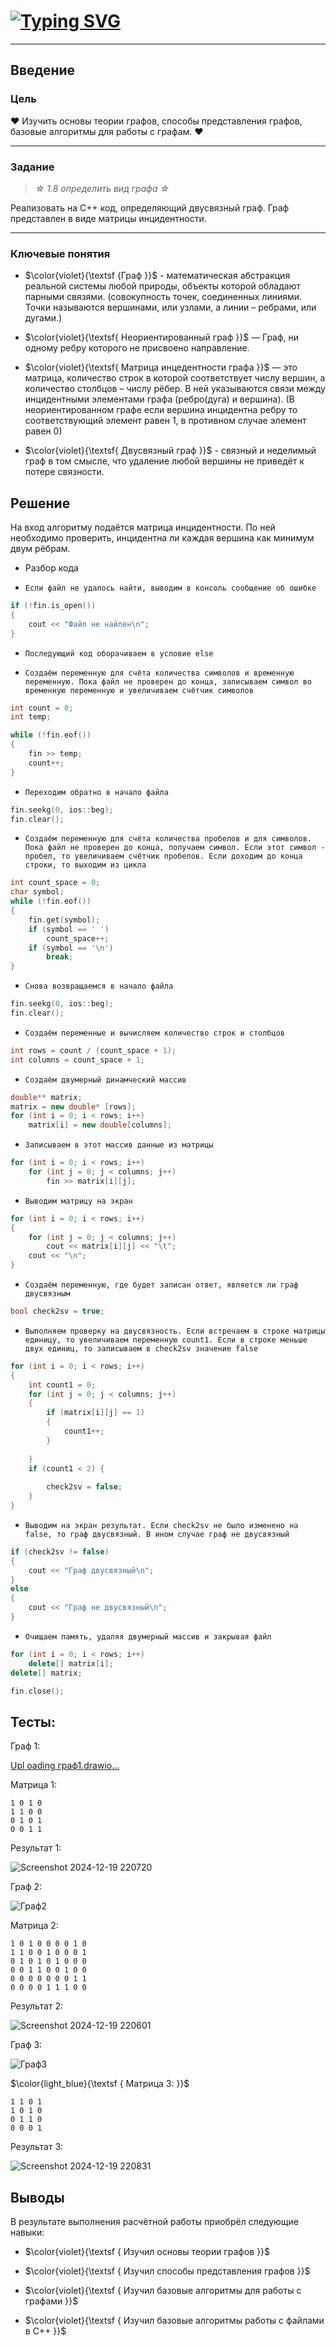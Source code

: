 # <a href="https://git.io/typing-svg"><img src="https://readme-typing-svg.herokuapp.com?font=Italic&weight=500&size=33&pause=1000&color=D740F7&random=false&width=435&lines=%D0%A0%D0%B0%D1%81%D1%87%D0%B5%D1%82%D0%BD%D0%B0%D1%8F+%D1%80%D0%B0%D0%B1%D0%BE%D1%82%D0%B0" alt="Typing SVG" /></a>
---
## Введение

### Цель
♥ Изучить основы теории графов, способы представления графов, базовые алгоритмы для работы с графам. ♥

---
### Задание
>*☆ 1.8 определить вид графа ☆*

Реализовать на С++ код, определяющий двусвязный граф. Граф представлен в виде матрицы инцидентности.

---
### Ключевые понятия 

* $\color{violet}{\textsf {Граф }}$  -  математическая абстракция реальной системы любой природы, объекты которой обладают парными связями.
(совокупность точек, соединенных линиями. Точки называются вершинами, или узлами, а линии – ребрами, или дугами.)

* $\color{violet}{\textsf{ Неориентированный граф }}$ — Граф, ни одному ребру которого не присвоено направление.

* $\color{violet}{\textsf{ Матрица инцедентности графа }}$ — это матрица, количество строк в которой соответствует числу вершин, а количество столбцов – числу рёбер. В ней указываются связи между инцидентными элементами графа (ребро(дуга) и вершина). (В неориентированном графе если вершина инцидентна ребру то соответствующий элемент равен 1, в противном случае элемент равен 0)

* $\color{violet}{\textsf{ Двусвязный граф }}$ - связный и неделимый граф в том смысле, что удаление любой вершины не приведёт к потере связности.

## Решение

На вход алгоритму подаётся матрица инцидентности. По ней необходимо проверить, инцидентна ли каждая вершина как минимум двум рёбрам. 

* Разбор кода
- `Если файл не удалось найти, выводим в консоль сообщение об ошибке`
```C++
if (!fin.is_open())
{
	cout << "Файл не найлен\n";
}
```

- `Последующий код оборачиваем в условие else`

- `Создаём переменную для счёта количества символов и временную переменную. Пока файл не проверен до конца, записываем символ во временную переменную и увеличиваем счётчик символов`
```C++
int count = 0;
int temp;

while (!fin.eof())
{
    fin >> temp;
    count++;
}
```

- `Переходим обратно в начало файла`
```C++
fin.seekg(0, ios::beg);
fin.clear();
```

- `Создаём переменную для счёта количества пробелов и для символов. Пока файл не проверен до конца, получаем символ. Если этот символ - пробел, то увеличиваем счётчик пробелов. Если доходим до конца строки, то выходим из цикла`
```C++
int count_space = 0;
char symbol;
while (!fin.eof())
{           
    fin.get(symbol);
    if (symbol == ' ') 
        count_space++;
    if (symbol == '\n')
        break;
}
```

- `Снова возвращаемся в начало файла`
```C++
fin.seekg(0, ios::beg);
fin.clear();
```

- `Создаём переменные и вычисляем количество строк и столбцов`
```C++
int rows = count / (count_space + 1);
int columns = count_space + 1;
```

- `Создаём двумерный динамческий массив`
```C++
double** matrix;
matrix = new double* [rows];
for (int i = 0; i < rows; i++)
    matrix[i] = new double[columns];
```

- `Записываем в этот массив данные из матрицы`
```C++
for (int i = 0; i < rows; i++)
    for (int j = 0; j < columns; j++)
        fin >> matrix[i][j];
```

- `Выводим матрицу на экран`
```C++
for (int i = 0; i < rows; i++)
{
    for (int j = 0; j < columns; j++)
        cout << matrix[i][j] << "\t";
    cout << "\n";
}
```

- `Создаём переменную, где будет записан ответ, является ли граф двусвязным`
```C++
bool check2sv = true;
```

- `Выполняем проверку на двусвязность. Если встречаем в строке матрицы единицу, то увеличиваем переменную count1. Если в строке меньше двух единиц, то записываем в check2sv значение false`
```C++
for (int i = 0; i < rows; i++) 
{
    int count1 = 0;
    for (int j = 0; j < columns; j++)
    {
        if (matrix[i][j] == 1)
        {
            count1++;                   
        }
        
    }
    if (count1 < 2) {
        
        check2sv = false;
    }
}
```

- `Выводим на экран результат. Если check2sv не было изменено на false, то граф двусвязный. В ином случае граф не двусвязный`
```C++
if (check2sv != false)
{
    cout << "Граф двусвязный\n";
}
else
{
    cout << "Граф не двусвязный\n";
}
```

- `Очищаем память, удаляя двумерный массив и закрывая файл` 
```C++
for (int i = 0; i < rows; i++)
    delete[] matrix[i];
delete[] matrix;

fin.close();
```

## Тесты:
Граф 1:

[Upl<mxfile host="app.diagrams.net" agent="Mozilla/5.0 (Windows NT 10.0; Win64; x64) AppleWebKit/537.36 (KHTML, like Gecko) Chrome/131.0.0.0 Safari/537.36 Edg/131.0.0.0" version="25.0.3">
  <diagram name="Страница — 1" id="QlIfwaH9CSsmxjdis58g">
    <mxGraphModel dx="875" dy="475" grid="1" gridSize="10" guides="1" tooltips="1" connect="1" arrows="1" fold="1" page="1" pageScale="1" pageWidth="827" pageHeight="1169" math="0" shadow="0">
      <root>
        <mxCell id="0" />
        <mxCell id="1" parent="0" />
        <mxCell id="s-h3j425qyUi5nawH-Rl-2" value="" style="ellipse;whiteSpace=wrap;html=1;aspect=fixed;fillColor=#FF66FF;strokeColor=#36393d;" vertex="1" parent="1">
          <mxGeometry x="160" y="180" width="80" height="80" as="geometry" />
        </mxCell>
        <mxCell id="s-h3j425qyUi5nawH-Rl-3" value="" style="ellipse;whiteSpace=wrap;html=1;aspect=fixed;fillColor=#FF66FF;strokeColor=#36393d;" vertex="1" parent="1">
          <mxGeometry x="360" y="290" width="80" height="80" as="geometry" />
        </mxCell>
        <mxCell id="s-h3j425qyUi5nawH-Rl-4" value="" style="ellipse;whiteSpace=wrap;html=1;aspect=fixed;fillColor=#FF66FF;strokeColor=#36393d;" vertex="1" parent="1">
          <mxGeometry x="360" y="80" width="80" height="80" as="geometry" />
        </mxCell>
        <mxCell id="s-h3j425qyUi5nawH-Rl-5" value="" style="ellipse;whiteSpace=wrap;html=1;aspect=fixed;fillColor=#FF66FF;strokeColor=#36393d;" vertex="1" parent="1">
          <mxGeometry x="500" y="180" width="80" height="80" as="geometry" />
        </mxCell>
        <mxCell id="s-h3j425qyUi5nawH-Rl-6" value="" style="endArrow=none;html=1;rounded=0;strokeColor=#9d00a8;entryX=1;entryY=1;entryDx=0;entryDy=0;exitX=0.055;exitY=0.27;exitDx=0;exitDy=0;exitPerimeter=0;strokeWidth=5;" edge="1" parent="1" source="s-h3j425qyUi5nawH-Rl-3" target="s-h3j425qyUi5nawH-Rl-2">
          <mxGeometry width="50" height="50" relative="1" as="geometry">
            <mxPoint x="300" y="320" as="sourcePoint" />
            <mxPoint x="350" y="270" as="targetPoint" />
          </mxGeometry>
        </mxCell>
        <mxCell id="s-h3j425qyUi5nawH-Rl-8" value="" style="endArrow=none;html=1;rounded=0;exitX=1;exitY=0;exitDx=0;exitDy=0;strokeWidth=5;strokeColor=#9d00a8;" edge="1" parent="1" source="s-h3j425qyUi5nawH-Rl-2" target="s-h3j425qyUi5nawH-Rl-4">
          <mxGeometry width="50" height="50" relative="1" as="geometry">
            <mxPoint x="300" y="320" as="sourcePoint" />
            <mxPoint x="350" y="270" as="targetPoint" />
            <Array as="points" />
          </mxGeometry>
        </mxCell>
        <mxCell id="s-h3j425qyUi5nawH-Rl-9" value="" style="endArrow=none;html=1;rounded=0;exitX=0.938;exitY=0.271;exitDx=0;exitDy=0;exitPerimeter=0;entryX=0.396;entryY=0.987;entryDx=0;entryDy=0;strokeWidth=5;entryPerimeter=0;strokeColor=#9d00a8;" edge="1" parent="1" source="s-h3j425qyUi5nawH-Rl-3" target="s-h3j425qyUi5nawH-Rl-5">
          <mxGeometry width="50" height="50" relative="1" as="geometry">
            <mxPoint x="310" y="300" as="sourcePoint" />
            <mxPoint x="360" y="250" as="targetPoint" />
          </mxGeometry>
        </mxCell>
        <mxCell id="s-h3j425qyUi5nawH-Rl-10" value="" style="endArrow=none;html=1;rounded=0;exitX=0.954;exitY=0.671;exitDx=0;exitDy=0;entryX=0;entryY=0;entryDx=0;entryDy=0;exitPerimeter=0;strokeWidth=5;strokeColor=#9d00a8;" edge="1" parent="1" source="s-h3j425qyUi5nawH-Rl-4" target="s-h3j425qyUi5nawH-Rl-5">
          <mxGeometry width="50" height="50" relative="1" as="geometry">
            <mxPoint x="310" y="300" as="sourcePoint" />
            <mxPoint x="360" y="250" as="targetPoint" />
          </mxGeometry>
        </mxCell>
        <mxCell id="s-h3j425qyUi5nawH-Rl-12" value="&lt;font style=&quot;font-size: 22px;&quot;&gt;1&lt;/font&gt;" style="text;html=1;align=center;verticalAlign=middle;whiteSpace=wrap;rounded=0;strokeWidth=3;" vertex="1" parent="1">
          <mxGeometry x="170" y="200" width="60" height="35" as="geometry" />
        </mxCell>
        <mxCell id="s-h3j425qyUi5nawH-Rl-14" value="&lt;font style=&quot;font-size: 22px;&quot;&gt;2&lt;/font&gt;" style="text;html=1;align=center;verticalAlign=middle;whiteSpace=wrap;rounded=0;" vertex="1" parent="1">
          <mxGeometry x="370" y="105" width="60" height="30" as="geometry" />
        </mxCell>
        <mxCell id="s-h3j425qyUi5nawH-Rl-16" value="&lt;font style=&quot;font-size: 22px;&quot;&gt;3&lt;/font&gt;" style="text;html=1;align=center;verticalAlign=middle;whiteSpace=wrap;rounded=0;" vertex="1" parent="1">
          <mxGeometry x="510" y="205" width="60" height="30" as="geometry" />
        </mxCell>
        <mxCell id="s-h3j425qyUi5nawH-Rl-17" value="&lt;font style=&quot;font-size: 22px;&quot;&gt;4&lt;/font&gt;" style="text;html=1;align=center;verticalAlign=middle;whiteSpace=wrap;rounded=0;" vertex="1" parent="1">
          <mxGeometry x="370" y="315" width="60" height="30" as="geometry" />
        </mxCell>
      </root>
    </mxGraphModel>
  </diagram>
</mxfile>
oading граф1.drawio…]()


Матрица 1:
```
1 0 1 0
1 1 0 0
0 1 0 1
0 0 1 1
```

Результат 1:

![Screenshot 2024-12-19 220720](https://github.com/user-attachments/assets/5325bb83-af2e-4644-910d-22415547e514)


Граф 2:

![Граф2](https://github.com/iis-32170x/RPIIS/blob/Давыдов_Р/RR/Tests/graph2.PNG)

Матрица 2:
```
1 0 1 0 0 0 0 1 0
1 1 0 0 1 0 0 0 1
0 1 0 1 0 1 0 0 0
0 0 1 1 0 0 1 0 0
0 0 0 0 0 0 0 1 1
0 0 0 0 1 1 1 0 0
```

Результат 2:

![Screenshot 2024-12-19 220601](https://github.com/user-attachments/assets/9dad1f3e-5204-4099-85a9-da4b5c35730a)


Граф 3:

![Граф3](https://github.com/iis-32170x/RPIIS/blob/Давыдов_Р/RR/Tests/graph3.PNG)

$\color{light_blue}{\textsf { Матрица 3: }}$
```
1 1 0 1
1 0 1 0
0 1 1 0
0 0 0 1
```

Результат 3:

![Screenshot 2024-12-19 220831](https://github.com/user-attachments/assets/88db7138-180d-4596-8056-1f1182b4d343)


## Выводы
В результате выполнения расчётной работы приобрёл следующие навыки:

* $\color{violet}{\textsf { Изучил основы теории графов }}$

* $\color{violet}{\textsf { Изучил способы представления графов }}$

* $\color{violet}{\textsf { Изучил базовые алгоритмы для работы с графами }}$

* $\color{violet}{\textsf { Изучил базовые алгоритмы работы с файлами в C++ }}$

